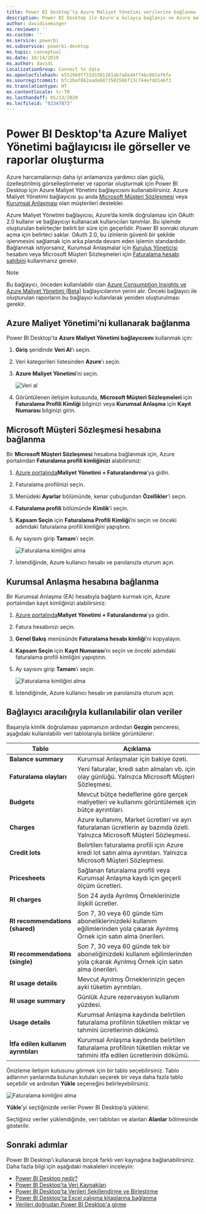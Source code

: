 ```yaml
---
title: Power BI Desktop’ta Azure Maliyet Yönetimi verilerine bağlanma
description: Power BI Desktop ile Azure'a kolayca bağlanın ve Azure maliyeti ile kullanımınız hakkında içgörüler edinin
author: davidiseminger
ms.reviewer: ''
ms.custom: ''
ms.service: powerbi
ms.subservice: powerbi-desktop
ms.topic: conceptual
ms.date: 10/14/2019
ms.author: davidi
LocalizationGroup: Connect to data
ms.openlocfilehash: e5529b0ff31d3301161ab7a8ed4ff4bc002af6fe
ms.sourcegitcommit: bfc2baf862aade6873501566f13c744efdd146f3
ms.translationtype: HT
ms.contentlocale: tr-TR
ms.lasthandoff: 05/13/2020
ms.locfileid: "83347873"
---
```

# <a name="create-visuals-and-reports-with-the-azure-cost-management-connector-in-power-bi-desktop"></a>Power BI Desktop'ta Azure Maliyet Yönetimi bağlayıcısı ile görseller ve raporlar oluşturma

Azure harcamalarınızı daha iyi anlamanıza yardımcı olan güçlü, özelleştirilmiş görselleştirmeler ve raporlar oluşturmak için Power BI Desktop için Azure Maliyet Yönetimi bağlayıcısını kullanabilirsiniz. Azure Maliyet Yönetimi bağlayıcısı şu anda [Microsoft Müşteri Sözleşmesi](https://azure.microsoft.com/pricing/purchase-options/microsoft-customer-agreement/) veya [Kurumsal Anlaşması](https://azure.microsoft.com/pricing/enterprise-agreement/) olan müşterileri destekler.  

Azure Maliyet Yönetimi bağlayıcısı, Azure’da kimlik doğrulaması için OAuth 2.0 kullanır ve bağlayıcıyı kullanacak kullanıcıları tanımlar. Bu işlemde oluşturulan belirteçler belirli bir süre için geçerlidir. Power BI sonraki oturum açma için belirteci saklar. OAuth 2.0, bu izinlerin güvenli bir şekilde işlenmesini sağlamak için arka planda devam eden işlemin standardıdır. Bağlanmak istiyorsanız, Kurumsal Anlaşmalar için [Kuruluş Yöneticisi](https://docs.microsoft.com/azure/billing/billing-understand-ea-roles) hesabını veya Microsoft Müşteri Sözleşmeleri için [Faturalama hesabı sahibini](https://docs.microsoft.com/azure/billing/billing-understand-mca-roles) kullanmanız gerekir. 

> [!NOTE]
> Bu bağlayıcı, önceden kullanılabilir olan [Azure Consumption Insights ve Azure Maliyet Yönetimi (Beta)](desktop-connect-azure-consumption-insights.md) bağlayıcılarının yerini alır. Önceki bağlayıcı ile oluşturulan raporların bu bağlayıcı kullanılarak yeniden oluşturulması gerekir.

## <a name="connect-using-azure-cost-management"></a>Azure Maliyet Yönetimi’ni kullanarak bağlanma

Power BI Desktop’ta **Azure Maliyet Yönetimi bağlayıcısını** kullanmak için:

1.  **Giriş** şeridinde **Veri Al**’ı seçin.
2.  Veri kategorileri listesinden **Azure**’ı seçin.
3.  **Azure Maliyet Yönetimi**’ni seçin.

    ![Veri al](media/desktop-connect-azure-cost-management/azure-cost-management-00b.png)

4. Görüntülenen iletişim kutusunda, **Microsoft Müşteri Sözleşmeleri** için **Faturalama Profili Kimliği** bilginizi veya **Kurumsal Anlaşma** için **Kayıt Numarası** bilginizi girin. 


## <a name="connect-to-a-microsoft-customer-agreement-account"></a>Microsoft Müşteri Sözleşmesi hesabına bağlanma 

Bir **Microsoft Müşteri Sözleşmesi** hesabına bağlanmak için, Azure portalından **Faturalama profili kimliğinizi** alabilirsiniz:

1.  [Azure portalında](https://portal.azure.com/)**Maliyet Yönetimi + Faturalandırma**’ya gidin.
2.  Faturalama profilinizi seçin. 
3.  Menüdeki **Ayarlar** bölümünde, kenar çubuğundan **Özellikler**’i seçin.
4.  **Faturalama profili** bölümünde **Kimlik**’i seçin. 
5.  **Kapsam Seçin** için **Faturalama Profili Kimliği**’ni seçin ve önceki adımdaki faturalama profili kimliğini yapıştırın. 
6.  Ay sayısını girip **Tamam**’ı seçin.

    ![Faturalama kimliğini alma](media/desktop-connect-azure-cost-management/azure-cost-management-01a.png)

7.  İstendiğinde, Azure kullanıcı hesabı ve parolanızla oturum açın. 


## <a name="connect-to-an-enterprise-agreement-account"></a>Kurumsal Anlaşma hesabına bağlanma

Bir Kurumsal Anlaşma (EA) hesabıyla bağlantı kurmak için, Azure portalından kayıt kimliğinizi alabilirsiniz:

1.  [Azure portalında](https://portal.azure.com/)**Maliyet Yönetimi + Faturalandırma**’ya gidin.
2.  Fatura hesabınızı seçin.
3.  **Genel Bakış** menüsünde **Faturalama hesabı kimliği**’ni kopyalayın.
4.  **Kapsam Seçin** için **Kayıt Numarası**’nı seçin ve önceki adımdaki faturalama profili kimliğini yapıştırın. 
5.  Ay sayısını girip **Tamam**’ı seçin.

    ![Faturalama kimliğini alma](media/desktop-connect-azure-cost-management/azure-cost-management-01b.png)

6.  İstendiğinde, Azure kullanıcı hesabı ve parolanızla oturum açın. 

## <a name="data-available-through-the-connector"></a>Bağlayıcı aracılığıyla kullanılabilir olan veriler

Başarıyla kimlik doğrulaması yapmanızın ardından **Gezgin** penceresi, aşağıdaki kullanılabilir veri tablolarıyla birlikte görüntülenir:



| **Tablo** | **Açıklama** |
| --- | --- |
| **Balance summary** | Kurumsal Anlaşmalar için bakiye özeti. |
| **Faturalama olayları** | Yeni faturalar, kredi satın almaları vb. için olay günlüğü. Yalnızca Microsoft Müşteri Sözleşmesi. |
| **Budgets** | Mevcut bütçe hedeflerine göre gerçek maliyetleri ve kullanımı görüntülemek için bütçe ayrıntıları. |
| **Charges** | Azure kullanımı, Market ücretleri ve ayrı faturalanan ücretlerin ay bazında özeti. Yalnızca Microsoft Müşteri Sözleşmesi. |
| **Credit lots** | Belirtilen faturalama profili için Azure kredi lot satın alma ayrıntıları. Yalnızca Microsoft Müşteri Sözleşmesi. |
| **Pricesheets** | Sağlanan faturalama profili veya Kurumsal Anlaşma kaydı için geçerli ölçüm ücretleri. |
| **RI charges** | Son 24 ayda Ayrılmış Örneklerinizle ilişkili ücretler. |
| **RI recommendations (shared)** | Son 7, 30 veya 60 günde tüm aboneliklerinizdeki kullanım eğilimlerinden yola çıkarak Ayrılmış Örnek için satın alma önerileri. |
| **RI recommendations (single)** | Son 7, 30 veya 60 günde tek bir aboneliğinizdeki kullanım eğilimlerinden yola çıkarak Ayrılmış Örnek için satın alma önerileri. |
| **RI usage details** | Mevcut Ayrılmış Örneklerinizin geçen ayki tüketim ayrıntıları. |
| **RI usage summary** | Günlük Azure rezervasyon kullanım yüzdesi. |
| **Usage details** | Kurumsal Anlaşma kaydında belirtilen faturalama profilinin tüketilen miktar ve tahmini ücretlerinin dökümü. |
| **İtfa edilen kullanım ayrıntıları** | Kurumsal Anlaşma kaydında belirtilen faturalama profilinin tüketilen miktar ve tahmini itfa edilen ücretlerinin dökümü. |

Önizleme iletişim kutusunu görmek için bir tablo seçebilirsiniz. Tablo adlarının yanlarında bulunan kutuları seçerek bir veya daha fazla tablo seçebilir ve ardından **Yükle** seçeneğini belirleyebilirsiniz.

![Faturalama kimliğini alma](media/desktop-connect-azure-cost-management/azure-cost-management-01c.png)

**Yükle**’yi seçtiğinizde veriler Power BI Desktop’a yüklenir. 

Seçtiğiniz veriler yüklendiğinde, veri tabloları ve alanları **Alanlar** bölmesinde gösterilir.


## <a name="next-steps"></a>Sonraki adımlar

Power BI Desktop’ı kullanarak birçok farklı veri kaynağına bağlanabilirsiniz. Daha fazla bilgi için aşağıdaki makaleleri inceleyin:

* [Power BI Desktop nedir?](../fundamentals/desktop-what-is-desktop.md)
* [Power BI Desktop'ta Veri Kaynakları](desktop-data-sources.md)
* [Power BI Desktop'ta Verileri Şekillendirme ve Birleştirme](desktop-shape-and-combine-data.md)
* [Power BI Desktop'ta Excel çalışma kitaplarına bağlanma](desktop-connect-excel.md)   
* [Verileri doğrudan Power BI Desktop'a girme](desktop-enter-data-directly-into-desktop.md)   
